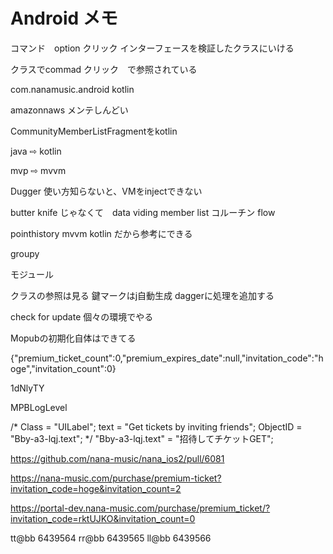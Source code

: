 # Android メモ

コマンド　option クリック
インターフェースを検証したクラスにいける


クラスでcommad クリック　で参照されている

com.nanamusic.android  kotlin


 
amazonnaws  メンテしんどい

CommunityMemberListFragmentをkotlin

java ⇨ kotlin

mvp ⇨ mvvm 

Dugger 使い方知らないと、VMをinjectできない



butter knife じゃなくて　data viding
member list 
コルーチン flow


pointhistory mvvm kotlin だから参考にできる

groupy 


モジュール

クラスの参照は見る
鍵マークはj自動生成 daggerに処理を追加する


check for update 個々の環境でやる


Mopubの初期化自体はできてる


 {"premium_ticket_count":0,"premium_expires_date":null,"invitation_code":"hoge","invitation_count":0}
 
 
 


1dNlyTY


MPBLogLevel


/* Class = "UILabel"; text = "Get tickets by inviting friends"; ObjectID = "Bby-a3-lqj.text"; */
"Bby-a3-lqj.text" = "招待してチケットGET";



https://github.com/nana-music/nana_ios2/pull/6081



https://nana-music.com/purchase/premium-ticket?invitation_code=hoge&invitation_count=2

https://portal-dev.nana-music.com/purchase/premium_ticket/?invitation_code=rktUJKO&invitation_count=0


tt@bb  6439564
rr@bb  6439565
ll@bb  6439566

